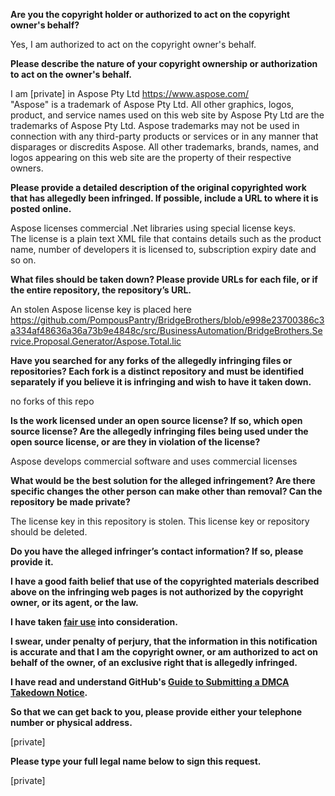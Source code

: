 **Are you the copyright holder or authorized to act on the copyright owner's behalf?**

Yes, I am authorized to act on the copyright owner's behalf.

**Please describe the nature of your copyright ownership or authorization to act on the owner's behalf.**

I am [private] in Aspose Pty Ltd https://www.aspose.com/  
"Aspose" is a trademark of Aspose Pty Ltd. All other graphics, logos, product, and service names used on this web site by Aspose Pty Ltd are the trademarks of Aspose Pty Ltd. Aspose trademarks may not be used in connection with any third-party products or services or in any manner that disparages or discredits Aspose. All other trademarks, brands, names, and logos appearing on this web site are the property of their respective owners.

**Please provide a detailed description of the original copyrighted work that has allegedly been infringed. If possible, include a URL to where it is posted online.**

Aspose licenses commercial .Net libraries using special license keys.  
The license is a plain text XML file that contains details such as the product name, number of developers it is licensed to, subscription expiry date and so on.

**What files should be taken down? Please provide URLs for each file, or if the entire repository, the repository’s URL.**

An stolen Aspose license key is placed here  
https://github.com/PompousPantry/BridgeBrothers/blob/e998e23700386c3a334af48636a36a73b9e4848c/src/BusinessAutomation/BridgeBrothers.Service.Proposal.Generator/Aspose.Total.lic

**Have you searched for any forks of the allegedly infringing files or repositories? Each fork is a distinct repository and must be identified separately if you believe it is infringing and wish to have it taken down.**

no forks of this repo

**Is the work licensed under an open source license? If so, which open source license? Are the allegedly infringing files being used under the open source license, or are they in violation of the license?**

Aspose develops commercial software and uses commercial licenses

**What would be the best solution for the alleged infringement? Are there specific changes the other person can make other than removal? Can the repository be made private?**

The license key in this repository is stolen. This license key or repository should be deleted.

**Do you have the alleged infringer’s contact information? If so, please provide it.**

**I have a good faith belief that use of the copyrighted materials described above on the infringing web pages is not authorized by the copyright owner, or its agent, or the law.**

**I have taken <a href="https://www.lumendatabase.org/topics/22">fair use</a> into consideration.**

**I swear, under penalty of perjury, that the information in this notification is accurate and that I am the copyright owner, or am authorized to act on behalf of the owner, of an exclusive right that is allegedly infringed.**

**I have read and understand GitHub's <a href="https://docs.github.com/articles/guide-to-submitting-a-dmca-takedown-notice/">Guide to Submitting a DMCA Takedown Notice</a>.**

**So that we can get back to you, please provide either your telephone number or physical address.**

[private]

**Please type your full legal name below to sign this request.**

[private]
